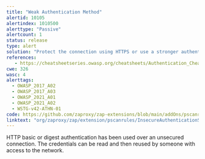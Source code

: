 ```yaml
---
title: "Weak Authentication Method"
alertid: 10105
alertindex: 1010500
alerttype: "Passive"
alertcount: 1
status: release
type: alert
solution: "Protect the connection using HTTPS or use a stronger authentication mechanism"
references:
   - https://cheatsheetseries.owasp.org/cheatsheets/Authentication_Cheat_Sheet.html
cwe: 326
wasc: 4
alerttags: 
  - OWASP_2017_A02
  - OWASP_2017_A03
  - OWASP_2021_A01
  - OWASP_2021_A02
  - WSTG-v42-ATHN-01
code: https://github.com/zaproxy/zap-extensions/blob/main/addOns/pscanrules/src/main/java/org/zaproxy/zap/extension/pscanrules/InsecureAuthenticationScanRule.java
linktext: "org/zaproxy/zap/extension/pscanrules/InsecureAuthenticationScanRule.java"
---
```

HTTP basic or digest authentication has been used over an unsecured connection. The credentials can be read and then reused by someone with access to the network.
